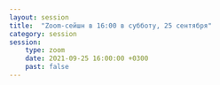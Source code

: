 ```yaml
---
layout: session
title:  "Zoom-сейшн в 16:00 в субботу, 25 сентября"
category: session
session:
    type: zoom
    date: 2021-09-25 16:00:00 +0300
    past: false
---
```

